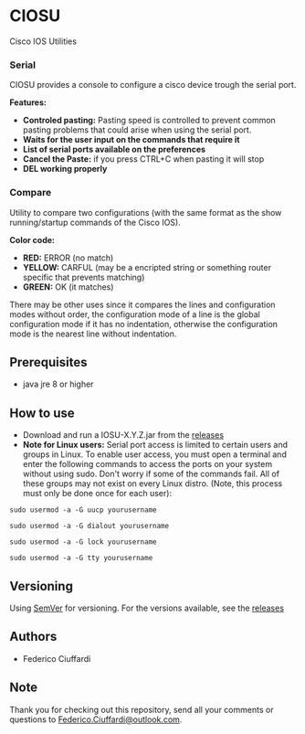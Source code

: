 # CIOSU
Cisco IOS Utilities

### Serial
CIOSU provides a console to configure a cisco device trough the serial port.

**Features:**

* **Controled pasting:**  Pasting speed is controlled to prevent common pasting problems that could arise when using the serial port.
* **Waits for the user input on the commands that require it**
* **List of serial ports available on the preferences**
* **Cancel the Paste:** if you press CTRL+C when pasting it will stop
* **DEL working properly**

### Compare
Utility to compare two configurations (with the same format as the show running/startup commands of the Cisco IOS).

**Color code:**

* **RED:**     ERROR  (no match)
* **YELLOW:**  CARFUL (may be a encripted string or something router specific that prevents matching)
* **GREEN:**   OK     (it matches)

There may be other uses since it compares the lines and configuration modes without order, the configuration mode of a line is the global configuration mode if it has no indentation, otherwise the configuration mode is the nearest line without indentation.

## Prerequisites
* java jre 8 or higher

## How to use
* Download and run a IOSU-X.Y.Z.jar from the [releases](https://github.com/Federico-Ciuffardi/IOSU/releases)
* **Note for Linux users:** Serial port access is limited to certain users and groups in Linux. To enable user access, you must open a terminal and enter the following commands to access the ports on your system without using sudo. Don't worry if some of the commands fail. All of these groups may not exist on every Linux distro. (Note, this process must only be done once for each user):

```
sudo usermod -a -G uucp yourusername

sudo usermod -a -G dialout yourusername

sudo usermod -a -G lock yourusername

sudo usermod -a -G tty yourusername
```

## Versioning
Using [SemVer](http://semver.org/) for versioning. For the versions available, see the [releases](https://github.com/Federico-Ciuffardi/IOSU/releases) 

## Authors
* Federico Ciuffardi

## Note
Thank you for checking out this repository, send all your comments or questions to Federico.Ciuffardi@outlook.com.

